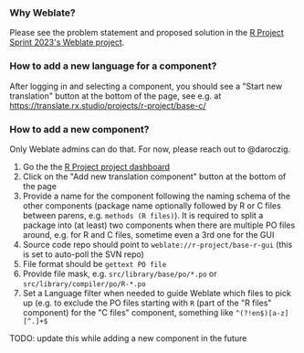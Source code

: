 ### Why Weblate?

Please see the problem statement and proposed solution in the [R Project Sprint 2023's Weblate project](https://contributor.r-project.org/r-project-sprint-2023/projects/weblate-improvements/#problem-statement).

### How to add a new language for a component?

After logging in and selecting a component, you should see a "Start new translation" button at the bottom of the page, see e.g. at https://translate.rx.studio/projects/r-project/base-c/

### How to add a new component?

Only Weblate admins can do that. For now, please reach out to @daroczig.

1. Go the the [R Project project dashboard](https://translate.rx.studio/projects/r-project/)
2. Click on the "Add new translation component" button at the bottom of the page
3. Provide a name for the component following the naming schema of the other components (package name optionally followed by R or C files between parens, e.g. `methods (R files)`). It is required to split a package into (at least) two components when there are multiple PO files around, e.g. for R and C files, sometime even a 3rd one for the GUI
4. Source code repo should point to `weblate://r-project/base-r-gui` (this is set to auto-poll the SVN repo)
5. File format should be `gettext PO file`
6. Provide file mask, e.g. `src/library/base/po/*.po` or `src/library/compiler/po/R-*.po`
7. Set a Language filter when needed to guide Weblate which files to pick up (e.g. to exclude the PO files starting with `R` (part of the "R files" component) for the "C files" component, something like `^(?!en$)[a-z][^.]+$`

TODO: update this while adding a new component in the future